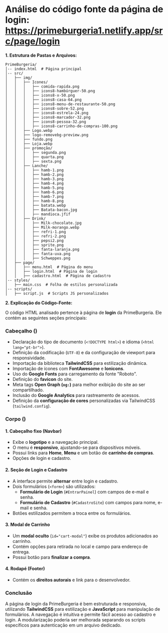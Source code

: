 # Análise do código fonte da página de login: https://primeburgeria1.netlify.app/src/page/login

**1. Estrutura de Pastas e Arquivos:**

```
PrimeBurgeria/
│-- index.html  # Página principal
│-- src/
│   ├── img/
│   │   ├── Icones/
│   │   │   ├── comida-rapida.png
│   │   │   ├── icons8-hambúrguer-50.png
│   │   │   ├── icons8-x-50.png
│   │   │   ├── icons8-casa-64.png
│   │   │   ├── icons8-menu-de-restaurante-50.png
│   │   │   ├── icons8-sobre-52.png
│   │   │   ├── icons8-estrela-24.png
│   │   │   ├── icons8-marcador-32.png
│   │   │   ├── icons8-pessoa-32.png
│   │   │   ├── icons8-carrinho-de-compras-100.png
│   │   ├── Logo.webp
│   │   ├── logo-removebg-preview.png
│   │   ├── fundo.png
│   │   ├── Loja.webp
│   │   ├── promoção/
│   │   │   ├── segunda.png
│   │   │   ├── quarta.png
│   │   │   ├── sexta.png
│   │   ├── Lanche/
│   │   │   ├── hamb-1.png
│   │   │   ├── hamb-2.png
│   │   │   ├── hamb-3.png
│   │   │   ├── hamb-4.png
│   │   │   ├── hamb-5.png
│   │   │   ├── hamb-6.png
│   │   │   ├── hamb-7.png
│   │   │   ├── hamb-8.png
│   │   │   ├── batata.webp
│   │   │   ├── Batata-bacon.jpg
│   │   │   ├── mandioca.jfif
│   │   ├── Drink/
│   │   │   ├── Milk-chocolate.jpg
│   │   │   ├── Milk-morango.webp
│   │   │   ├── refri-1.png
│   │   │   ├── refri-2.png
│   │   │   ├── pepsi2.png
│   │   │   ├── sprite.png
│   │   │   ├── fanta-laranja.png
│   │   │   ├── fanta-uva.png
│   │   │   ├── Schweppes.png
│   ├── page/
│   │   ├── menu.html  # Página do menu
│   │   ├── login.html  # Página de login
│   │   ├── cadastro.html  # Página de cadastro
│-- styles/
│   ├── main.css  # Folha de estilos personalizada
│-- scripts/
│   ├── script.js  # Scripts JS personalizados
```

**2. Explicação do Código-Fonte:**

O código HTML analisado pertence à página de **login** da PrimeBurgeria. Ele contém as seguintes seções principais:

### **Cabeçalho (<head>)**
- Declaração do tipo de documento (`<!DOCTYPE html>`) e idioma (`<html lang="pt-br">`).
- Definição da codificação (`UTF-8`) e da configuração de viewport para responsividade.
- Importação da biblioteca **TailwindCSS** para estilização dinâmica.
- Importação de ícones com **FontAwesome** e **Ionicons**.
- Uso do **Google Fonts** para carregamento da fonte "Roboto".
- Definição do **favicon** do site.
- Meta tags **Open Graph (`og:`)** para melhor exibição do site ao ser compartilhado.
- Inclusão do **Google Analytics** para rastreamento de acessos.
- Definição da **configuração de cores** personalizadas via TailwindCSS (`tailwind.config`).

### **Corpo (<body>)**

#### **1. Cabeçalho fixo (Navbar)**
- Exibe o **logotipo** e a navegação principal.
- O menu é **responsivo**, ajustando-se para dispositivos móveis.
- Possui links para **Home**, **Menu** e um botão de **carrinho de compras**.
- Opções de login e cadastro.

#### **2. Seção de Login e Cadastro**
- A interface permite **alternar** entre login e cadastro.
- Dois formulários (`<form>`) são utilizados:
  - **Formulário de Login** (`#EntrarPainel`) com campos de e-mail e senha.
  - **Formulário de Cadastro** (`#CadastroSite`) com campos para nome, e-mail e senha.
- Botões estilizados permitem a troca entre os formulários.

#### **3. Modal de Carrinho**
- Um **modal oculto** (`id="cart-modal"`) exibe os produtos adicionados ao carrinho.
- Contém opções para retirada no local e campo para endereço de entrega.
- Possui botão para **finalizar a compra**.

#### **4. Rodapé (Footer)**
- Contém os **direitos autorais** e link para o desenvolvedor.

### **Conclusão**
A página de login da PrimeBurgeria é bem estruturada e responsiva, utilizando **TailwindCSS** para estilização e **JavaScript** para manipulação de formulários. A navegação é intuitiva e permite fácil acesso ao cadastro e login. A modularização poderia ser melhorada separando os scripts específicos para autenticação em um arquivo dedicado.

